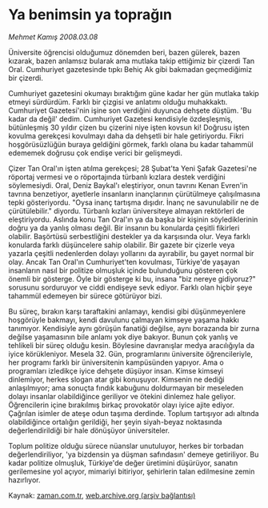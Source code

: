 # Ya benimsin ya toprağın

*Mehmet Kamış 2008.03.08*

<tr><td class="metin" colspan="2" style="padding-top: 20px; padding-left: 5px; padding-right: 10px;">Üniversite öğrencisi olduğumuz dönemden beri, bazen gülerek, bazen kızarak, bazen anlamsız bularak ama mutlaka takip ettiğimiz bir çizerdi Tan Oral. Cumhuriyet gazetesinde tıpkı Behiç Ak gibi bakmadan geçmediğimiz bir çizerdi.</td></tr><tr><td class="metin" colspan="2" style="padding-top: 20px; padding-left: 5px; padding-right: 10px;"><p>Cumhuriyet gazetesini okumayı bıraktığım güne kadar her gün mutlaka takip etmeyi sürdürdüm. Farklı bir çizgisi ve anlatımı olduğu muhakkaktı. Cumhuriyet Gazetesi'nin işine son verdiğini duyunca dehşete düştüm. 'Bu kadar da değil' dedim. Cumhuriyet Gazetesi kendisiyle özdeşleşmiş, bütünleşmiş 30 yıldır çizen bu çizerini niye işten kovsun ki! Doğrusu işten kovulma gerekçesi kovulmayı daha da dehşetli bir hale getiriyordu. Fikri hoşgörüsüzlüğün buraya geldiğini görmek, farklı olana bu kadar tahammül edememek doğrusu çok endişe verici bir gelişmeydi.
<p> Çizer Tan Oral'ın işten atılma gerekçesi; 28 Şubat'ta Yeni Şafak Gazetesi'ne röportaj vermesi ve o röportajında türbanlı kızlara destek verdiğini söylemesiydi. Oral, Deniz Baykal'ı eleştiriyor, onun tavrını Kenan Evren'in tavrına benzetiyor, ayetlerle insanların inançlarının çürütülmeye çalışılmasına tepki gösteriyordu. "Oysa inanç tartışma dışıdır. İnanç ne savunulabilir ne de çürütülebilir." diyordu. Türbanlı kızları üniversiteye almayan rektörleri de eleştiriyordu. Aslında konu Tan Oral'ın ya da başka bir kişinin söylediklerinin doğru ya da yanlış olması değil. Bir insanın bu konularda çeşitli fikirleri olabilir. Başörtüsü serbestliğini destekler ya da karşısında olur. Veya farklı konularda farklı düşüncelere sahip olabilir. Bir gazete bir çizerle veya yazarla çeşitli nedenlerden dolayı yollarını da ayırabilir, bu gayet normal bir olay. Ancak Tan Oral'ın Cumhuriyet'ten kovulması, Türkiye'de yaşayan insanların nasıl bir politize olmuşluk içinde bulunduğunu gösteren çok önemli bir gösterge. Öyle bir gösterge ki bu, insana "biz nereye gidiyoruz?" sorusunu sorduruyor ve ciddi endişeye sevk ediyor. Farklı olan hiçbir şeye tahammül edemeyen bir sürece götürüyor bizi. 
<p> Bu süreç, bırakın karşı taraftakini anlamayı, kendisi gibi düşünmeyenlere hoşgörüyle bakmayı, kendi davulunu çalmayan kimseye yaşama hakkı tanımıyor. Kendisiyle aynı görüşün fanatiği değilse, aynı borazanda bir zurna değilse yaşamasının bile anlamı yok diye bakıyor. Bunun çok yanlış ve tehlikeli bir süreç olduğu kesin. Böylesine davranışlar medya aracılığıyla da iyice körükleniyor. Mesela 32. Gün, programlarını üniversite öğrencileriyle, her programı farklı bir üniversitenin kampüsünden yapıyor. Ama o programları izledikçe iyice dehşete düşüyor insan. Kimse kimseyi dinlemiyor, herkes slogan atar gibi konuşuyor. Kimsenin ne dediği anlaşılmıyor; ama sonuçta fındık kabuğunu doldurmayan bir meseleden dolayı insanlar olabildiğince geriliyor ve ötekini dinlemez hale geliyor. Öğrencilerin içine bırakılmış birkaç provokatör olayı iyice ajite ediyor. Çağrılan isimler de ateşe odun taşıma derdinde. Toplum tartışıyor adı altında olabildiğince ortalığın gerildiği, her şeyin siyah-beyaz noktasında değerlendirildiği bir hale dönüşüyor üniversiteler. 
<p> Toplum politize olduğu sürece nüanslar unutuluyor, herkes bir torbadan değerlendiriliyor, 'ya bizdensin ya düşman safındasın' demeye getiriliyor. Bu kadar politize olmuşluk, Türkiye'de değer üretimini düşürüyor, sanatın gerilemesine yol açıyor, mimariyi bitiriyor, şehirlerin talan edilmesine zemin hazırlıyor. <br/></p></p></p></p></td></tr>

Kaynak: [zaman.com.tr](http://zaman.com.tr/yazar.do?yazino=661727), [web.archive.org (arşiv bağlantısı)](http://web.archive.org/web/20080420140723/http://www.zaman.com.tr:80/yazar.do?yazino=661727)
